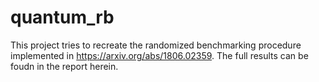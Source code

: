 # quantum_rb

This project tries to recreate the randomized benchmarking procedure implemented in https://arxiv.org/abs/1806.02359. The full results can be foudn in the report herein.
